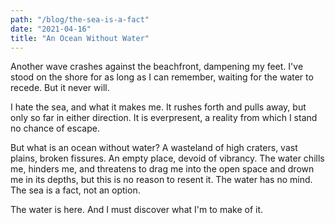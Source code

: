 ```yaml
---
path: "/blog/the-sea-is-a-fact"
date: "2021-04-16"
title: "An Ocean Without Water"
---
```


Another wave crashes against the beachfront, dampening my feet. I've stood on the shore for as long as I can remember, waiting for the water to recede. But it never will.

I hate the sea, and what it makes me. It rushes forth and pulls away, but only so far in either direction. It is everpresent, a reality from which I stand no chance of escape.

But what is an ocean without water? A wasteland of high craters, vast plains, broken fissures. An empty place, devoid of vibrancy. The water chills me, hinders me, and threatens to drag me into the open space and drown me in its depths, but this is no reason to resent it. The water has no mind. The sea is a fact, not an option.

The water is here. And I must discover what I'm to make of it.